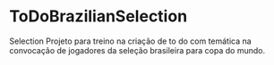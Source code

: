 # ToDoBrazilianSelection
 Selection
Projeto para treino na criação de to do com temática na convocação de jogadores da seleção brasileira para copa do mundo.
